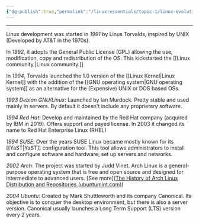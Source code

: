 ```yaml
---
{"dg-publish":true,"permalink":"/linux-essentials/topic-1/linux-evolution/","noteIcon":"1"}
---
```


---
Linux development was started in _1991_ by Linus Torvalds, inspired by UNIX (Developed by AT&T in the 1970s). 

In _1992_, it adopts the General Public License (GPL) allowing the use, modification, copy and redistribution of the OS. This kickstarted the [[Linux community.\|Linux community.]]

In _1994_, Torvalds launched the 1.0 version of the [[Linux Kernel\|Linux Kernel]] with the addition of the [[GNU operating system\|GNU operating system]] as an alternative for the (Expensive) UNIX or DOS based OSs.

_1993 Debian GNU/Linux_: Launched by Ian Murdock. Pretty stable and used mainly in servers. By default it doesn't include any proprietary software. 

_1994 Red Hat_: Develop and maintained by the Red Hat company (acquired by IBM in 2019). Offers support and payed license. In 2003 it changed its name to Red Hat Enterprise Linux (RHEL)

_1994 SUSE_: Over the years SUSE Linux became mostly known for its [[YaST\|YaST]] configuration tool. This tool allows administrators to install and configure software and hardware, set up servers and networks.

_2002 Arch_: The project was started by Judd Vinet. Arch Linux is a general-purpose operating system that is free and open source and designed for intermediate to advanced users. [See more]([The History of Arch Linux Distribution and Repositories (ubuntumint.com)](https://www.ubuntumint.com/arch-linux-history/))

_2004 Ubuntu_: Created by Mark Shuttleworth and its company Canonical. Its objective is to conquer the desktop environment, but there is also a server version. Canonical usually launches a Long Term Support (LTS) version every 2 years. 